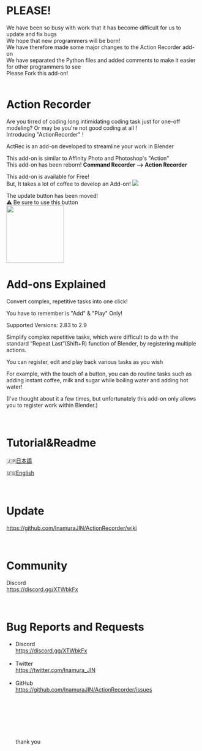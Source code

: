 # PLEASE!
We have been so busy with work that it has become difficult for us to update and fix bugs<br>
We hope that new programmers will be born!<br>
We have therefore made some major changes to the Action Recorder add-on<br>
We have separated the Python files and added comments to make it easier for other programmers to see<br>
Please Fork this add-on!<br><br>

# Action Recorder
Are you tirred of coding long intimidating coding task just for one-off modeling? Or may be you're not good coding at all !<br>
Introducing "ActionRecorder" !<br>

ActRec is an add-on developed to streamline your work in Blender<br>

This add-on is similar to Affinity Photo and Photoshop's "Action"<br>
This add-on has been reborn!
**Command Recorder --> Action Recorder**

This add-on is available for Free!<br>
But, It takes a lot of coffee to develop an Add-on!
[![](https://www.paypalobjects.com/en_US/i/btn/btn_donate_SM.gif)](https://paypal.me/InamuraJIN?locale.x=ja_JP)

The update button has been moved!<br>
:warning: Be sure to use this button<br>
<img src="https://i.imgur.com/YAJ4wqY.png" width="150px">

# Add-ons Explained

Convert complex, repetitive tasks into one click!

You have to remember is "Add" & "Play" Only!

Supported Versions: 2.83 to 2.9

Simplify complex repetitive tasks, which were difficult to do with the standard “Repeat Last”(Shift+R) function of Blender, by registering multiple actions.

You can register, edit and play back various tasks as you wish

For example, with the touch of a button, you can do routine tasks such as adding instant coffee, milk and sugar while boiling water and adding hot water!

(I've thought about it a few times, but unfortunately this add-on only allows you to register work within Blender.)
<br><br><br>



# Tutorial&Readme
🇯🇵[日本語](https://inamurajin.wixsite.com/website/post/tutorial_readme_jp)

🇺🇸[English](https://inamurajin.wixsite.com/website/post/tutorial_readme_en)
<br><br><br>




# Update

https://github.com/InamuraJIN/ActionRecorder/wiki
<br><br><br>




# Community 
Discord<br>
https://discord.gg/XTWbkFx
<br><br><br>



# Bug Reports and Requests
- Discord<br>
https://discord.gg/XTWbkFx<br><br>
- Twitter<br>
https://twitter.com/Inamura_JIN<br><br>
- GitHub<br>
https://github.com/InamuraJIN/ActionRecorder/issues<br><br>
<br><br><br><br><br><br>
thank you
